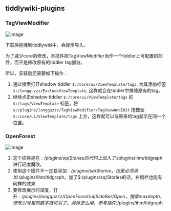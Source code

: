 ## tiddlywiki-plugins

### TagViewModifier
![image](https://user-images.githubusercontent.com/96779663/160603471-81e0552e-4210-4ec2-960e-905cc21ff069.png)

下载后拖拽到tiddlywiki中，会提示导入。

为了减少core的修改，本插件把TagViewModifier当作一个tiddler上可配置的部件，而不是修改原有的tiddler tag部分。

所以，安装后还需要如下操作：
1. 通过搜索打开shadow tiddler  `$:/core/ui/ViewTemplate/tags`, 为其添加标签`$:/longguzzz/ExcludeViewTemplate`, 这样就会在tiddler中排除原有的tag。
2. 继续点击shadow tiddler `$:/core/ui/ViewTemplate/tags` 的 `$:/tags/ViewTemplate` 标签，将 `$:/plugins/longguzzz/TagViewModifier/TagViewAndEdit` 拖拽至 `$:/core/ui/ViewTemplate/tags` 上方，这样就可以与原来的tag显示在同一个位置。

### OpenForest
![image](https://user-images.githubusercontent.com/96779663/160603348-115b82d9-ad94-4cff-8402-26c44a1525ee.png)
1. 这个插件是在$:/plugins/sq/Stories的代码上加入了$:/plugins/ihm/tidgraph进行轻度魔改。
2. 使用这个插件不一定要添加$:/plugins/sq/Stories，但是必须添加$:/plugins/ihm/tidgraph。加了$:/plugins/sq/Stories的话，右侧栏也能有同样的效果
3. 要修改展示的深度，打开$:/plugins/longguzzz/OpenForest/ui/SideBar/Open，搜索maxdepth，修改引号里的数字就可以了。具体怎么用，参考插件$:/plugins/ihm/tidgraph
